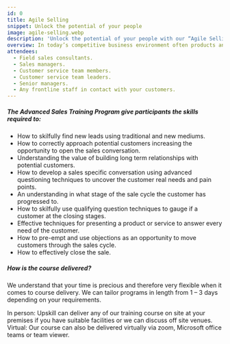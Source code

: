 ```yaml
---
id: 0
title: Agile Selling
snippet: Unlock the potential of your people
image: agile-selling.webp
description: 'Unlock the potential of your people with our “Agile Selling” course. This course is designed to develop the required skills, knowledge and capabilities that allow your people to thrive in today’s competitive business environment delivering higher revenues and importantly increasing customer satisfaction.'
overview: In today’s competitive business environment often products and services between providers are similar if not the same. Often the difference between winning the business is effective selling skills. A well-trained sales team will understand their sales cycle and its various components, recognise where customers are in the sales cycle, skilfully guide the customers from one phase of the cycle to the next, while overcoming objections, fulfilling requests for information and then close the sale delivering on all customer needs creating a win/win outcome. Our “Agile Selling” course helps participants develop the required skills, knowledge, and attitudes to handle all customer interactions efficiently, professionally delivering positive outcomes for all parties while increasing your profits.
attendees:
  - Field sales consultants.
  - Sales managers.
  - Customer service team members.
  - Customer service team leaders.
  - Senior managers.
  - Any frontline staff in contact with your customers.
---
```


##### **_The Advanced Sales Training Program give participants the skills required to:_**

- How to skilfully find new leads using traditional and new mediums.
- How to correctly approach potential customers increasing the opportunity to open the sales conversation.
- Understanding the value of building long term relationships with potential customers.
- How to develop a sales specific conversation using advanced questioning techniques to uncover the customer real needs and pain points.
- An understanding in what stage of the sale cycle the customer has progressed to.
- How to skilfully use qualifying question techniques to gauge if a customer at the closing stages.
- Effective techniques for presenting a product or service to answer every need of the customer.
- How to pre-empt and use objections as an opportunity to move customers through the sales cycle.
- How to effectively close the sale.

##### **_How is the course delivered?_**

We understand that your time is precious and therefore very flexible when it comes to course delivery. We can tailor programs in length from 1 – 3 days depending on your requirements.

In person: Upskill can deliver any of our training course on site at your premises if you have suitable facilities or we can discuss off site venues.
Virtual: Our course can also be delivered virtually via zoom, Microsoft office teams or team viewer.

